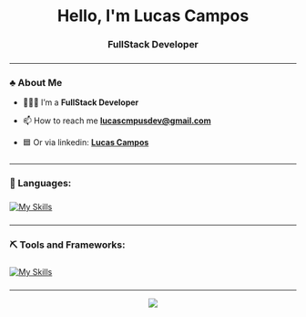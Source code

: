 <h1 align="center">Hello, I'm Lucas Campos</h1>
<h3 align="center">FullStack Developer</h3>

###
------------------------------------------------------
<h3 align="left">♣️ About Me</h3>

- 👨🏻‍💻 I’m a **FullStack Developer**

- 📫 How to reach me **lucascmpusdev@gmail.com** 

- 🟦 Or via linkedin: <a href="https://www.linkedin.com/in/lucascmpus/" target="_blank">**Lucas Campos**</a>


###
------------------------------------------------------
<h3 align="left">🧩 Languages:</h3>

###

[![My Skills](https://skillicons.dev/icons?i=typescript,react,java,py)](https://skillicons.dev)


###
------------------------------------------------------
<h3 align="left">⛏ Tools and Frameworks:</h3>

###

[![My Skills](https://skillicons.dev/icons?i=nestjs,tailwind,express,styledcomponents,sass,figma,git,prisma)](https://skillicons.dev)


###

------------------------------------------------------

<div align="center">  
  <img src="https://github-readme-stats.vercel.app/api/top-langs/?username=lucascmpus&hide=html&layout=compact&theme=dracula" />
</div>

###


